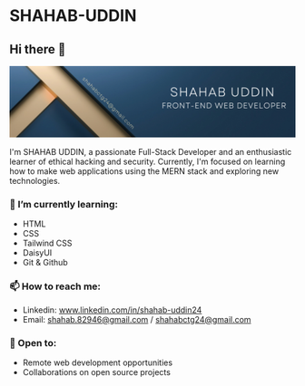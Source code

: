 # SHAHAB-UDDIN

## Hi there 👋

![Cover Photo](https://github.com/shahab-24/SHAHAB-UDDIN/blob/main/Blue%20Gold%20Elegant%20Minimalist%20Digital%20Marketer%20LinkedIn%20Banner.png?raw=true)


I'm SHAHAB UDDIN, a passionate Full-Stack Developer and an enthusiastic learner of ethical hacking and security. Currently, I'm focused on learning how to make web applications using the MERN stack and exploring new technologies.


### 🌱 I’m currently learning:
- HTML
- CSS
- Tailwind CSS
- DaisyUI
- Git & Github
  

### 📫 How to reach me:
- Linkedin: www.linkedin.com/in/shahab-uddin24
- Email: shahab.82946@gmail.com / shahabctg24@gmail.com

### 💼 Open to:
- Remote web development opportunities
- Collaborations on open source projects



